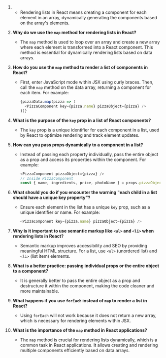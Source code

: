 1. - Rendering lists in React means creating a component for each element in an array, dynamically generating the components based on the array's elements.

2. **Why do we use the `map` method for rendering lists in React?**
   
   - The `map` method is used to loop over an array and create a new array where each element is transformed into a React component. This method is essential for dynamically rendering lists based on data arrays.

3. **How do you use the `map` method to render a list of components in React?**
   
   - First, enter JavaScript mode within JSX using curly braces. Then, call the `map` method on the data array, returning a component for each item. For example:
     
     ```javascript
     {pizzaData.map(pizza => (
       <PizzaComponent key={pizza.name} pizzaObject={pizza} />
     ))}
     ```

4. **What is the purpose of the `key` prop in a list of React components?**
   
   - The `key` prop is a unique identifier for each component in a list, used by React to optimize rendering and track element updates.

5. **How can you pass props dynamically to a component in a list?**
   
   - Instead of passing each property individually, pass the entire object as a prop and access its properties within the component. For example:
     
     ```javascript
     <PizzaComponent pizzaObject={pizza} />
     // Inside PizzaComponent
     const { name, ingredients, price, photoName } = props.pizzaObject;
     ```

6. **What should you do if you encounter the warning "each child in a list should have a unique key property"?**
   
   - Ensure each element in the list has a unique `key` prop, such as a unique identifier or name. For example:
     
     ```javascript
     <PizzaComponent key={pizza.name} pizzaObject={pizza} />
     ```

7. **Why is it important to use semantic markup like `<ul>` and `<li>` when rendering lists in React?**
   
   - Semantic markup improves accessibility and SEO by providing meaningful HTML structure. For a list, use `<ul>` (unordered list) and `<li>` (list item) elements.

8. **What is a better practice: passing individual props or the entire object to a component?**
   
   - It is generally better to pass the entire object as a prop and destructure it within the component, making the code cleaner and more maintainable.

9. **What happens if you use `forEach` instead of `map` to render a list in React?**
   
   - Using `forEach` will not work because it does not return a new array, which is necessary for rendering elements within JSX.

10. **What is the importance of the `map` method in React applications?**
    
    - The `map` method is crucial for rendering lists dynamically, which is a common task in React applications. It allows creating and rendering multiple components efficiently based on data arrays.



